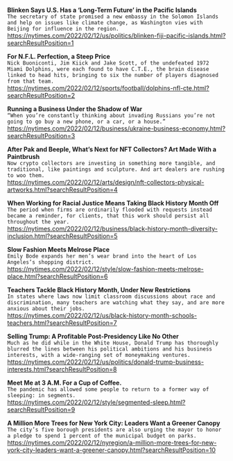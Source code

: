 **Blinken Says U.S. Has a ‘Long-Term Future’ in the Pacific Islands**\
`The secretary of state promised a new embassy in the Solomon Islands and help on issues like climate change, as Washington vies with Beijing for influence in the region.`\
https://nytimes.com/2022/02/12/us/politics/blinken-fiji-pacific-islands.html?searchResultPosition=1

**For N.F.L. Perfection, a Steep Price**\
`Nick Buoniconti, Jim Kiick and Jake Scott, of the undefeated 1972 Miami Dolphins, were each found to have C.T.E., the brain disease linked to head hits, bringing to six the number of players diagnosed from that team.`\
https://nytimes.com/2022/02/12/sports/football/dolphins-nfl-cte.html?searchResultPosition=2

**Running a Business Under the Shadow of War**\
`“When you’re constantly thinking about invading Russians you’re not going to go buy a new phone, or a car, or a house.”`\
https://nytimes.com/2022/02/12/business/ukraine-business-economy.html?searchResultPosition=3

**After Pak and Beeple, What’s Next for NFT Collectors? Art Made With a Paintbrush**\
`Now crypto collectors are investing in something more tangible, and traditional, like paintings and sculpture. And art dealers are rushing to woo them.`\
https://nytimes.com/2022/02/12/arts/design/nft-collectors-physical-artworks.html?searchResultPosition=4

**When Working for Racial Justice Means Taking Black History Month Off**\
`The period when firms are ordinarily flooded with requests instead became a reminder, for clients, that this work should persist all throughout the year.`\
https://nytimes.com/2022/02/12/business/black-history-month-diversity-inclusion.html?searchResultPosition=5

**Slow Fashion Meets Melrose Place**\
`Emily Bode expands her men’s wear brand into the heart of Los Angeles’s shopping district.`\
https://nytimes.com/2022/02/12/style/slow-fashion-meets-melrose-place.html?searchResultPosition=6

**Teachers Tackle Black History Month, Under New Restrictions**\
`In states where laws now limit classroom discussions about race and discrimination, many teachers are watching what they say, and are more anxious about their jobs.`\
https://nytimes.com/2022/02/12/us/black-history-month-schools-teachers.html?searchResultPosition=7

**Selling Trump: A Profitable Post-Presidency Like No Other**\
`Much as he did while in the White House, Donald Trump has thoroughly blurred the lines between his political ambitions and his business interests, with a wide-ranging set of moneymaking ventures.`\
https://nytimes.com/2022/02/12/us/politics/donald-trump-business-interests.html?searchResultPosition=8

**Meet Me at 3 A.M. For a Cup of Coffee.**\
`The pandemic has allowed some people to return to a former way of sleeping: in segments.`\
https://nytimes.com/2022/02/12/style/segmented-sleep.html?searchResultPosition=9

**A Million More Trees for New York City: Leaders Want a Greener Canopy**\
`The city’s five borough presidents are also urging the mayor to honor a pledge to spend 1 percent of the municipal budget on parks.`\
https://nytimes.com/2022/02/12/nyregion/a-million-more-trees-for-new-york-city-leaders-want-a-greener-canopy.html?searchResultPosition=10

